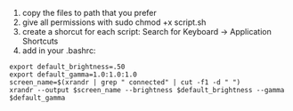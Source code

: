 1) copy the files to path that you prefer
2) give all permissions with sudo chmod +x script.sh
3) create a shorcut for each script: Search for Keyboard → Application Shortcuts
4) add in your .bashrc:
```
export default_brightness=.50
export default_gamma=1.0:1.0:1.0
screen_name=$(xrandr | grep " connected" | cut -f1 -d " ")
xrandr --output $screen_name --brightness $default_brightness --gamma $default_gamma
```
